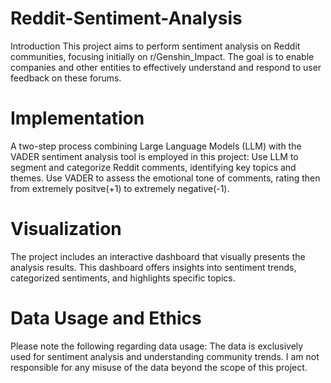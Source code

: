 # Reddit-Sentiment-Analysis
Introduction
This project aims to perform sentiment analysis on Reddit communities, focusing initially on r/Genshin_Impact. The goal is to enable companies and other entities to effectively understand and respond to user feedback on these forums.

# Implementation
A two-step process combining Large Language Models (LLM) with the VADER sentiment analysis tool is employed in this project: 
Use LLM to segment and categorize Reddit comments, identifying key topics and themes. 
Use VADER to assess the emotional tone of comments, rating then from extremely positve(+1) to extremely negative(-1).

# Visualization
The project includes an interactive dashboard that visually presents the analysis results. This dashboard offers insights into sentiment trends, categorized sentiments, and highlights specific topics.

# Data Usage and Ethics
Please note the following regarding data usage: 
The data is exclusively used for sentiment analysis and understanding community trends. I am not responsible for any misuse of the data beyond the scope of this project.
